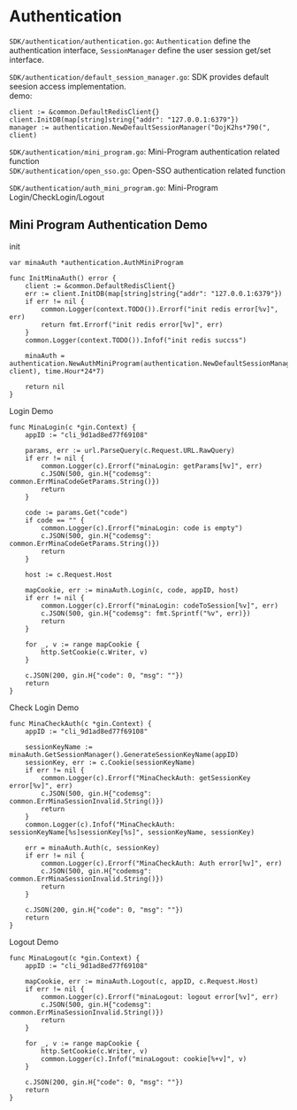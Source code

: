 # Authentication  
`SDK/authentication/authentication.go`: `Authentication` define the authentication interface, `SessionManager` define the user session get/set interface.      

`SDK/authentication/default_session_manager.go`: SDK provides default seesion access implementation.   
demo:  
```golang
client := &common.DefaultRedisClient{}
client.InitDB(map[string]string{"addr": "127.0.0.1:6379"})
manager := authentication.NewDefaultSessionManager("DojK2hs*790(", client)
```

`SDK/authentication/mini_program.go`: Mini-Program authentication related function  
`SDK/authentication/open_sso.go`: Open-SSO authentication related function  
  
`SDK/authentication/auth_mini_program.go`: Mini-Program Login/CheckLogin/Logout  

## Mini Program Authentication Demo  
init  
```golang
var minaAuth *authentication.AuthMiniProgram

func InitMinaAuth() error {
	client := &common.DefaultRedisClient{}
	err := client.InitDB(map[string]string{"addr": "127.0.0.1:6379"})
	if err != nil {
		common.Logger(context.TODO()).Errorf("init redis error[%v]", err)
		return fmt.Errorf("init redis error[%v]", err)
	}
	common.Logger(context.TODO()).Infof("init redis succss")

	minaAuth = authentication.NewAuthMiniProgram(authentication.NewDefaultSessionManager("DojK2hs*790k", client), time.Hour*24*7)

	return nil
}
```

Login Demo  
```golang
func MinaLogin(c *gin.Context) {
	appID := "cli_9d1ad8ed77f69108"

	params, err := url.ParseQuery(c.Request.URL.RawQuery)
	if err != nil {
		common.Logger(c).Errorf("minaLogin: getParams[%v]", err)
		c.JSON(500, gin.H{"codemsg": common.ErrMinaCodeGetParams.String()})
		return
	}

	code := params.Get("code")
	if code == "" {
		common.Logger(c).Errorf("minaLogin: code is empty")
		c.JSON(500, gin.H{"codemsg": common.ErrMinaCodeGetParams.String()})
		return
	}

	host := c.Request.Host

	mapCookie, err := minaAuth.Login(c, code, appID, host)
	if err != nil {
		common.Logger(c).Errorf("minaLogin: codeToSession[%v]", err)
		c.JSON(500, gin.H{"codemsg": fmt.Sprintf("%v", err)})
		return
	}

	for _, v := range mapCookie {
		http.SetCookie(c.Writer, v)
	}

	c.JSON(200, gin.H{"code": 0, "msg": ""})
	return
}
```

Check Login Demo  
```golang
func MinaCheckAuth(c *gin.Context) {
	appID := "cli_9d1ad8ed77f69108"

	sessionKeyName := minaAuth.GetSessionManager().GenerateSessionKeyName(appID)
	sessionKey, err := c.Cookie(sessionKeyName)
	if err != nil {
		common.Logger(c).Errorf("MinaCheckAuth: getSessionKey error[%v]", err)
		c.JSON(500, gin.H{"codemsg": common.ErrMinaSessionInvalid.String()})
		return
	}
	common.Logger(c).Infof("MinaCheckAuth: sessionKeyName[%s]sessionKey[%s]", sessionKeyName, sessionKey)

	err = minaAuth.Auth(c, sessionKey)
	if err != nil {
		common.Logger(c).Errorf("MinaCheckAuth: Auth error[%v]", err)
		c.JSON(500, gin.H{"codemsg": common.ErrMinaSessionInvalid.String()})
		return
	}

	c.JSON(200, gin.H{"code": 0, "msg": ""})
	return
}
```

Logout Demo  
```golang
func MinaLogout(c *gin.Context) {
	appID := "cli_9d1ad8ed77f69108"

	mapCookie, err := minaAuth.Logout(c, appID, c.Request.Host)
	if err != nil {
		common.Logger(c).Errorf("minaLogout: logout error[%v]", err)
		c.JSON(500, gin.H{"codemsg": common.ErrMinaSessionInvalid.String()})
		return
	}

	for _, v := range mapCookie {
		http.SetCookie(c.Writer, v)
		common.Logger(c).Infof("minaLogout: cookie[%+v]", v)
	}

	c.JSON(200, gin.H{"code": 0, "msg": ""})
	return
}
```
